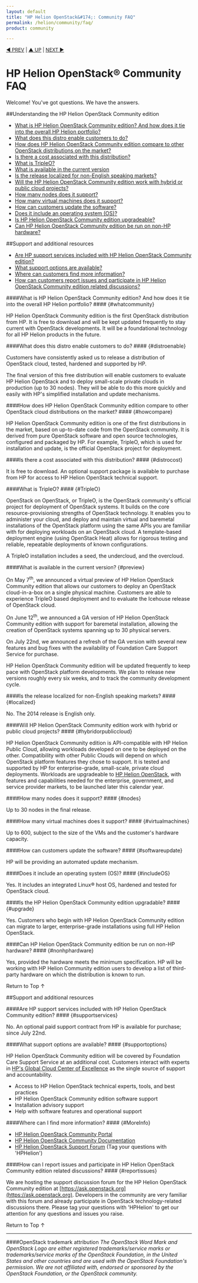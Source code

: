 ```yaml
---
layout: default
title: "HP Helion OpenStack&#174;: Community FAQ"
permalink: /helion/community/faq/
product: community

---
```

<!--PUBLISHED-->

<p style="font-size: small;"> <a href="/helion/community/">&#9664; PREV</a> | <a href="/helion/community/">&#9650; UP</a> | <a href="/helion/community/">NEXT &#9654;</a> </p>

<h1>HP Helion OpenStack&#174; Community FAQ</h1> 

Welcome! You've got questions. We have the answers.  

##Understanding the HP Helion OpenStack Community edition 

* [What is HP Helion OpenStack Community edition? And how does it tie into the overall HP Helion portfolio?](#whatcommunity)
* [What does this distro enable customers to do?](#distroenable)
* [How does HP Helion OpenStack Community edition compare to other OpenStack distributions on the market?](#howcompare)
* [Is there a cost associated with this distribution?](#distrocost)
* [What is TripleO?](#TripleO)
* [What is available in the current version](#preview)
* [Is the release localized for non-English speaking markets?](#localized) 
* [Will the HP Helion OpenStack Community edition work with hybrid or public cloud projects?](#hybridorpubliccloud)
* [How many nodes does it support?](#nodes) 
* [How many virtual machines does it support?](#virtualmachines)  
* [How can customers update the software?](#softwareupdate)
* [Does it include an operating system (OS)?](#includeOS)
* [Is HP Helion OpenStack Community edition upgradeable?](#upgrade)
* [Can HP Helion OpenStack Community edition be run on non-HP hardware?](#nonhphardware)

##Support and additional resources  

* [Are HP support services included with HP Helion OpenStack Community edition?](#supportservices)
* [What support options are available?](#supportoptions)
* [Where can customers find more information?](#MoreInfo)
* [How can customers report issues and participate in HP Helion OpenStack Community edition related discussions?](#reportissues) 

####What is HP Helion OpenStack Community edition? And how does it tie into the overall HP Helion portfolio? #### {#whatcommunity}

HP Helion OpenStack Community edition is the first OpenStack distribution from HP. It is free to download and will be kept updated frequently to stay current with OpenStack developments. It will be a foundational technology for all HP Helion products in the future.

####What does this distro enable customers to do? #### {#distroenable}

Customers have consistently asked us to release a distribution of OpenStack cloud, tested, hardened and supported by HP. 

The final version of this free distribution will enable customers to evaluate HP Helion OpenStack and to deploy small-scale private clouds in production (up to 30 nodes). They will be able to do this more quickly and easily with HP's simplified installation and update mechanisms. 

####How does HP Helion OpenStack Community edition compare to other OpenStack cloud distributions on the market? #### {#howcompare}

HP Helion OpenStack Community edition is one of the first distributions in the market, based on up-to-date code from the OpenStack community. It is derived from pure OpenStack software and open source technologies, configured and packaged by HP. For example, TripleO, which is used for installation and update, is the official OpenStack project for deployment. 
 
####Is there a cost associated with this distribution? #### {#distrocost} 

It is free to download. An optional support package is available to purchase from HP for access to HP Helion OpenStack technical support. 

####What is TripleO? #### {#TripleO}

OpenStack on OpenStack, or TripleO, is the OpenStack community's official project for deployment of OpenStack systems. It builds on the core resource-provisioning strengths of OpenStack technology. It enables you to administer your cloud, and deploy and maintain virtual and baremetal installations of the OpenStack platform using the same APIs you are familiar with for deploying workloads on an OpenStack cloud. A template-based deployment engine (using OpenStack Heat) allows for rigorous testing and reliable, repeatable deployments of known configurations.

A TripleO installation includes a seed, the undercloud, and the overcloud. 

####What is available in the current version? {#preview}

On May 7<sup>th</sup>, we announced a virtual preview of HP Helion OpenStack Community edition that allows our customers to deploy an OpenStack cloud-in-a-box on a single physical machine. Customers are able to experience TripleO based deployment and to evaluate the Icehouse release of OpenStack cloud.  

On June 12<sup>th</sup>, we announced a GA version of HP Helion OpenStack Community edition with support for baremetal installation, allowing the creation of OpenStack systems spanning up to 30 physical servers.

On July 22nd, we announced a refresh of the GA version with several new features and bug fixes with the availability of Foundation Care Support Service for purchase.

HP Helion OpenStack Community edition will be updated frequently to keep pace with OpenStack platform  developments. We plan to release new versions roughly every six weeks, and to track the community development cycle.

####Is the release localized for non-English speaking markets? #### {#localized}

No. The 2014 release is English only.

####Will HP Helion OpenStack Community edition work with hybrid or public cloud projects? #### {#hybridorpubliccloud}

HP Helion OpenStack Community edition is API-compatible with HP Helion Public Cloud, allowing workloads developed on one to be deployed on the other.  Compatibility with other Public Clouds will depend on which OpenStack platform features they chose to support. It is tested and supported by HP for enterprise-grade, small-scale, private cloud deployments. Workloads are upgradeable to [HP Helion OpenStack](/helion/openstack/), with features and capabilities needed for the enterprise, government, and service provider markets, to be launched later this calendar year.

####How many nodes does it support? #### {#nodes}

Up to 30 nodes in the final release. 

####How many virtual machines does it support? #### {#virtualmachines} 

Up to 600, subject to the size of the VMs and the customer's hardware capacity.
  
####How can customers update the software? #### {#softwareupdate}

HP will be providing an automated update mechanism.

####Does it include an operating system (OS)? #### {#includeOS}

Yes. It includes an integrated Linux&#174; host OS, hardened and tested for OpenStack cloud.
 
####Is the HP Helion OpenStack Community edition upgradable? #### {#upgrade}

Yes. Customers who begin with HP Helion OpenStack Community edition can migrate to larger, enterprise-grade installations using full HP Helion OpenStack. 

####Can HP Helion OpenStack Community edition be run on non-HP hardware? #### {#nonhphardware}

Yes, provided the hardware meets the minimum specification. HP will be working with HP Helion Community edition users to develop a list of third-party hardware on which the distribution is known to run.  

<a href="#top" style="padding:14px 0px 14px 0px; text-decoration: none;"> Return to Top &#8593; </a>

##Support and additional resources  

####Are HP support services included with HP Helion OpenStack Community edition? #### {#supportservices}

No. An optional paid support contract from HP is available for purchase; since July 22nd.

####What support options are available? #### {#supportoptions}

HP Helion OpenStack Community edition will be covered by Foundation Care Support Service at an additional cost.  Customers interact with experts in [HP's Global Cloud Center of Excellence](http://h20427.www2.hp.com/campaign/hp-cloud-centre-of-excellence/ap/en/index.html) as the single source of support and accountability.  
 	
* Access to HP Helion OpenStack technical experts, tools, and best practices 
* HP Helion OpenStack Community edition software support
* Installation advisory support
* Help with software features and operational support

####Where can I find more information? #### {#MoreInfo}

* [HP Helion OpenStack Community Portal](http://www8.hp.com/us/en/cloud/hphelion-openstack-community.html)
* [HP Helion OpenStack Community Documentation](https://docs.hpcloud.com/helion/community) 
* [HP Helion OpenStack Support Forum](https://ask.openstack.org/en/questions/scope:all/sort:activity-desc/tags:hphelion) (Tag your questions with 'HPHelion')

####How can I report issues and participate in HP Helion OpenStack Community edition related discussions? #### {#reportissues}

We are hosting the support discussion forum for the HP Helion OpenStack Community edition at [https://ask.openstack.org](https://ask.openstack.org).  Developers in the community are very familiar with this forum and already participate in OpenStack technology-related discussions there. Please tag your questions with 'HPHelion' to get our attention for any questions and issues you raise.  



<!--

####Is HP Helion OpenStack Community edition integrated with other HP Helion products and solutions? #### {#integrated}

Yes. These products will reference "Powered by HP Helion OpenStack."

##Understanding the HP Helion OpenStack Community edition   

* [What is the value I get by using the HP Helion OpenStack Community edition?](#PrimaryValue)
* [How does HP Helion OpenStack Community edition relate to the larger HP Helion OpenStack initiative?](#RelateInitiative)
* [Who are the best prospects for the HP Helion OpenStack Community edition?](#BestProspects)
* [What are the main benefits of the HP Helion OpenStack Community edition and the features that support them?](#MainBenefits)
* [What is the competitive positioning, and how do I win?](#Positioning)
* [If HP Helion OpenStack Community edition is free, why should I waste valuable sales cycles on it?](#Free)
* [When and where will HP Helion OpenStack Community edition be released?](#WhenWhere) 
* [Where can I download the HP Helion OpenStack Community edition?](#Download)
* [When can I expect support for baremetal deployment?](#BareMetal)

## Understanding the HP Helion OpenStack Community edition

####What is the value I get by using the HP Helion OpenStack Community edition? #### {#PrimaryValue}

The HP Helion OpenStack Community edition speeds deployment and simplifies the management of small-scale, open cloud environments and infrastructure services. This gives you a risk-free opportunity to build toward hybrid cloud delivery in your enterprise by proving the utility of OpenStack software on a reliable distro hardened for that environment.
 
####How does the HP Helion OpenStack Community edition relate to the larger HP Helion OpenStack initiative?#### {#RelateInitiative}

HP Helion OpenStack is a hardened product set that speeds deployment and simplifies management of private clouds for developers, enterprises and service providers. It includes a free and pure OpenStack software distribution, HP Helion OpenStack Community edition, and a commercial version optimized for business. HP Helion OpenStack will be released later this year.

####Who are the best prospects for the HP Helion OpenStack Community edition? #### {#BestProspects}

* Enterprises looking toward trials or PoCs for evaluation and development to gain an early competitive advantage from a distro that is hardened for enterprise. 
* Enterprises seeking a small-scale private cloud deployment, looking at Community edition as a longer-term play over a PoC are ideal for a support package upsell.
* Smart enterprise developers who are interested in participating in the OpenStack community and being on the leading edge of the “New Style of IT” transformation.

####What are the main benefits of the HP Helion OpenStack Community edition and the features that support them? #### {#MainBenefits}

<table>
  <tr>
    <th>Features</th>
    <th>Benefits</th>
  </tr>
  <tr>
    <td width=50%><p>*First distro based on Icehouse</p> 
	<p>*Automated-live distribution of updates</p> 
    <p>*Contains OpenStack TripleO for installing, upgrading and operating OpenStack clouds</p></td>
    <td valign=top><p>Always a pure, close-to-trunk OpenStack software release, free to license and download so you are always using the latest OpenStack technology</td>
  </tr>
  <tr>
    <td width=50%><p>*Includes integrated HP Linux host OS for better speed, support, and control across the full solution stack</p> 
	<p>*Workloads transferable to HP Helion OpenStack Community edition</p> </td>
    <td valign=top><p>Perfect for evaluation and small-scale deployments (optimized for up to 30 nodes and 600 VMs)</td>
  </tr>
 <tr>
    <td width=50%><p>*Delivered with an easy-to-use installer/updater</p> 
	<p>*Simplified admin user console</p> </td>
    <td valign=top><p>Simple installation and configuration process (takes 1,200+ manual configurations to a handful of automated steps)</td>
  </tr>
 <tr>
    <td width=50%><p>*Performance and security hardening by HP Helion OpenStack Community edition</p> 
	<p>*Optional Foundation Care 24x7 support and indemnification</p></td>
    <td valign=top><p>Confident implementation, evaluation, development, and deployment</td>
  </tr>
</table>
 
####What is TripleO? #### {#TripleO}

OpenStack on OpenStack (or TripleO) is the OpenStack community's official deployment of the OpenStack project. It builds on the core resource-provisioning strengths of OpenStack technology to enable cloud administrators to deploy and maintain baremetal installations of OpenStack. Using the same APIs that they are familiar with for deploying workloads on an OpenStack cloud, template based deployment engine (OpenStack Heat) allows for rigorous testing and reliable, repeatable deployments of known configurations.

Learn more about <a href="https://wiki.openstack.org/wiki/TripleO" target="_blank">TripleO</a>  

####What is the competitive positioning, and how do I win? #### {#Positioning}

The HP Helion OpenStack Community edition is one of the first distributions in the market based on the most recent Icehouse release of OpenStack from the community. It is pure OpenStack with no proprietary technology or add-ins. For example, TripleO is used for deployment. It comes with HP Linux as a host OS, hardened and tested for HP Helion OpenStack Community edition. More competitive information is available on the HP Helion OpenStack Community battlecard on the sales portal.  

####What is the price for the HP Helion OpenStack Community edition? #### {#WhatPrice} 
It is completely free to license and download. 

####If the HP Helion OpenStack Community edition is free, why should I waste valuable sales cycles on it? #### {#Free}

The HP Helion OpenStack Community preview will be made available worldwide May 7. This preview allows our customers to deploy an OpenStack cloud-in-a-box, experience TripleO based deployment and evaluate Icehouse release of OpenStack technology. It will be followed by a full release with support for baremetal deployments (up to 30 compute nodes) and future releases once every 6 weeks to stay close to the trunk. Download it [here](www.hp.com/helion/openstack). 

####When and where will HP Helion OpenStack Community edition be released? #### {#WhenWhere}

We are committed to shipping every 6 weeks and this is our first release based on Icehouse which was just released. We are currently testing and hardening our distribution to support baremetal deployment for a small scale private cloud deployment. We expect this to be available in our next release. 

####Where can I download the HP Helion OpenStack Community edition? #### {#Download}

You can download it from [here](www.hp.com/helion/openstack).

####Is the latest HP Helion OpenStack Community release localized for non-English speaking markets? #### {#Localized}

No, the 2014 release is in English only.

####When can I expect support for baremetal deployment? #### {#BareMetal}
We are committed to shipping every six weeks and this is our first release based on Icehouse which was just released. We are currently testing and hardening our distribution to support baremetal deployment for a small scale private cloud deployment. We expect this to be available in our next release. 

####Will the HP Helion OpenStack Community edition work with hybrid or public cloud projects? #### {#hybridorpubliccloud} 

HP Helion OpenStack Community edition is API-compatible with HP Helion Public Cloud, allowing workloads developed on one to be deployed on the other.  Compatibility with other Public Clouds will depend on which OpenStack platform features they chose to support.  It is tested and supported by HP for enterprise-grade, small-scale, private cloud deployments. Workloads are upgradeable to HP Helion OpenStack, with features and capabilities needed for the enterprise, government, and service provider markets, to be launched later this calendar year.

####How many nodes does the HP Helion OpenStack Community edition support? #### {#Nodes}

Up to 30.

####How many virtual machines does the HP Helion OpenStack Community edition support? #### {#VirtualMachines} 

Up to 600.

####How can Clients update the HP Helion OpenStack Community edition software? #### {#SoftwareUpdates}

HP provides automated, live distribution of updates.

####Does the HP Helion OpenStack Community edition include an operating system (OS)? #### {#IncludeOS}

Yes. It includes an integrated HP Linux&#174; host OS hardened and tested for this distribution giving HP full control of the stack (for compute and controller node hypervisors).

####Does the distribution include tools not based on OpenStack technology? #### {#Distribution}

No. HP Helion OpenStack Community is a pure distro that leverages OpenStack community standards with no mix of proprietary or tools not based on OpenStack software.

####Does this distro include the OpenStack Icehouse release? #### {#Icehouse}

Yes, and HP is one of the first vendors to release a supported, productized distro based on Icehouse.

####Is the HP Helion OpenStack Community upgradable? #### {#Upgrades}

Yes. Clients who begin with the free HP Helion OpenStack Community edition can migrate to large, enterprise-grade production upgrade to HP Helion OpenStack. 

####Can the HP Helion OpenStack Community edition be run on non-HP hardware? #### {#RunonHardware}

Yes. The advantage of open source is clients can avoid vendor lock-in. Standards-based APIs are portable across OpenStack technology-based public, private, and managed clouds, so they can easily move workloads to any cloud. 


##Installing and Configuring the HP Helion OpenStack Community edition

### Getting Started  
* [What are the prerequisites for installing and configuring the HP Helion OpenStack Community edition?](#prerequisites)
* [How do I install the HP Helion OpenStack Community edition, and what’s included?](#HowdoIinstall)
* [What are the minimum and maximum number of configurations allowed?](#minimumandmaximumconfigs)
* [How do I install and set up the HP Helion OpenStack Community edition Admin Node](#installandsetup)
* [I’ve installed the HP Helion OpenStack Community edition. Now what?](#NowWhat)
* [How long does it take to complete the installation and configuration of the HP Helion OpenStack Community edition?](#Howlonginstallation)
* [Should I reboot after installation?](#rebootafterinstallation)
* [How do I verify that the installation has succeeded?](verifyinstallsucceed)

### Setting up the seed VM 
* [What is a seed?](#Whatisseed)
* [How do I create a VM for the seed based on the CloudOS specifications?](#createVM) 
* [How do I load a undercloud image into the seed VM?](#imageseedcloud) 
* [How do I log into the seed VM and deploy the undercloud?](#deployUC) 

### Setting up the undercloud and overcloud
* [What is an undercloud?](#Whatisundercloud)
* [What is an overcloud?](#Whatisovercloud) 
* [How do I set up the disk configurations of the undercloud and overcloud servers?](#UCOCservers) 
* [How do I configure the physical network connecting the undercloud and overcloud servers?](#physicalnetwork) 
* [How do I install the overcloud?](#installOC) 
* [How do I verify the functionality of the overcloud?](#verifyOC) 
* [How do I deploy a software update to the overcloud?](#updateOC)
* [How do I add a compute node to the overcloud?](#computenode)  
* [How do I verify that the configuration has succeeded?](verifyconfigsucceed) 
* [Should I reboot after configuring the HP Helion OpenStack Community edition?](#rebootafterconfig)
* [How do I shut down and restart the HP Helion OpenStack Community edition?](#ShutdownRestart)

###Understanding how to use the Dashboard UI

* [How do I launch the HP Helion OpenStack Community Dashboard?](#launchtheDashboard)
* [What are the key actions I can perform within the Dashboard?](#DashboardActions) 

## Managing the overcloud

### Getting started with overcloud
* [What are the identity operations (Keystone) that I need to perform?](#identityoperations)
* [What are the compute operations (Nova) I need to perform?](#computeoperations)  

### Managing the overcloud: Users 
* [How do I create a VM?](#createVM)
* [How do I create a VM that boots from a volume?](#VMboot) 
* [How do I reboot a VM?](#VMreboot) 
* [How do I rebuild a VM?](#VMrebuild) 
* [How do I start a VM?](#VMstart)
* [How do I stop a VM?](#VMstop) 
* [How do I create a snapshot of a VM?](#VMsnapshot)
* [How do I rescue a VM?](#VMrescue) 
* [How do I unrescue a VM?](#VMunrescue)
* [How do I delete a VM?](#VMdelete) 
* [How do I attach a volume to or from a VM?](#VMattachvolume) 
* [How do I detach a volume to or from a VM?](#VMdetachvolume) 
* [How do I get the console log of a VM?](#VMconsolelog) 
* [How do I get the VNC connection to a VM?](#VMVNC) 
* [How do I create a security group?](#createsecuritygroup)
* [How do I edit or delete security group?](#deletesecuritygroup)
* [How do I create a key pair?](#createkeypair)
* [How do I edit or delete a key pair?](#deletekeypair)
* [How do I associate or disassociated a floating IP address?](#IPaddress) 

### Managing the overcloud: Administrators 
* [How do I create a flavor?](#createflavor)
* [How do I edit or delete a flavor?](#deleteflavor)
* [How do I modify the ACL of a flavor?](#modifyflavor)
* [How do I modify the quota of a project?](#projectquota)
* [How do I modify the quota of a user within a project?](#userquota)
* [How do I create an availability zone?](#addzone)  
* [How do I edit or delete an availability zone?](#deletezone) 
* [How do I create an aggregate?](#createaggregate) 
* [How do I edit or delete an aggregate?](#deleteaggregate) 
* [How do I enable or disable a service?](#enableservice) 
* [How do I lock or unlock a VM?](#lockVM) 
* [How do I pause or unpause a VM?](#pauseVM)
* [How do I suspend or Resume a VM?](#resumeVM)<b><font color="red">(Is this a different use case from the one above?)</font></b>

## Managing network operations

### Managing the network operations: Users
* [How do i create a network?](#createnetwork)
* [How do I edit or delete a network?](#deletenetwork)
* [How do I add a router?](#addrouter)
* [How do I edit or delete a router?](#deleterouter) 
* [How do I add subnet to a network?](#addsubnet) 
* [How do I delete a subnet from a network?](#deletesubnet)
* [How do I add a network to a router?](#networkrouter)
* [How do I delete a network from a router?](#removerouter)
* [How do I add an external network to a router?](#externalrouter)
* [How do I remove an external network from a router?](#removeexternalnetwork)
* [How do I create a port on a network?](#createport) 
* [How do I edit or delete a port on a network?](#deleteport) 
* [How do I allocate a floating IP address?](#allocatefloating) 
* [How do I deallocate a floating IP address?](#deallocatefloating)
* [How do I associate a floating IP address to a fixed IP address?](#floatingIPaddress)
* [How do I disassociate a floating IP address from a fixed IP address?](#fixedIPaddress)
* [How do i create a security group?](#createsecuritygroup) 
* [How do i edit or delete a security group?](#deletesecuritygroup) 
* [How do I create a security group rule?](#createrule)
* [How do I edit or delete a security group rule?](#deleterule)  

### Managing the network operations: Administrators 
* [How do create an external network?](#externalnetwork)
* [How do I edit the quota values of a project?](#quotavalues)
* [How do I add a network to a DHCP agent?](#DHCPagent) 
* [How do I remove a network from a DHCP agent?](#removenetwork) 
* [How do I add a router to a L3 agent?](#L3agent) 
* [How do I remove a router from a L3 agent?](#removeL3agent) 

## Managing Collections and Reports 

### Managing Collections 
* [How do I record metering data?](#recorddata)
* [How do I create an alarm?](#createalarm)
* [How do I edit or delete an alarm?](#deletealarm) 
* [How do I record alarm change?](#alarmchange)
* [How do I record a metering event?](#recordevent) 
* [How do I clear expired metering data?](#expireddata) 

### Managing Reports 
* [What types of measurements do I have access to?](#measurementtypes)
* [Where can I get usage data for a specific meter?](#usagedata)
* [Where can I find the computed statistics for a sample within a specific time range?](#sampletimerange)
* [Where can I access a list of resources?](#accesslist) 
* [Where can I find the resource details?](#resourcedetails)
* [Where can I see the API capabilities supported by the current driver?](#currentdriver) 
* [How can I filter and view alarms?](#filterview)
* [Where can I find the details on a specific alarm?](#alarmdetails)
* [Where can I Get the history of a specific alarm?](#alarmhistory) 
* [Where can I find alarm status?](#alarmstatus)  

## Managing Image Operations

### Managing Image operations: Users
* [How do I create a private image?](#createimage)
* [How to I edit or delete a private image?](#deleteimage)
* [How do I add or update metadata for a private image?](#updatemetadata)   

### Managing Image operations: Administrators 
* [How do I create a public image?](#createpublicimage)
* [How do I edit or delete a public image?](#deletepublicimage)
* [How do I add or update metadata for a public image?](#addmetadatapublicimage)

## Managing Volume Operations (Cinder)

### Managing Volume Operations: Users
* [How do I create a volume?](#createvolume)
* [How do I delete a volume?](#deletevolume)
* [How do I create a bootable volume from an image in glance?](#bootablevolume)
* [How do I create a snapshot of a volume?](#createsnapshot) 
* [How do I delete a snapshot of a volume?](#deletesnapshot)
* [How do I create a backup of a volume in swift?](#createvolumebackup)
* [How do I delete a backup of a volume in swift?](#deletevolumebackup)
* [How do I create a volume from a backup in swift?](#createvolumebackup)
* [How do I update the metadata of a volume?](#updatemetadatavolume) 
* [How do I create an image in glance from a volume?](#createimageglance) 
* [How do I rename a volume?](#renamevolume)
* [How do I extend a volume?](#extendvolume)
* [How do I transfer a volume between users?](#transfervolume)
 
### Managing Volume Operations: Administrators 
* [How do I modify the quota values of a project?](#modifyquota)
* [How do I enable or disable a service?](#enableservice)

## Managing Object operations (swift)

### Managing Object operations:Users
* [How do I create a container?](#createcontainer)
* [How do I edit or delete a container?](#deletecontainer)
* [How do I upload files into a container?](#uploadcontainer)
* [How do I download files from a container?](#downloadcontainer) 
* [How do I delete files in a container?](#deletefiles)

##Updating the HP Helion OpenStack Community edition 

* [How can I update the HP Cloud software?](#updatesoftware)
* [What will future releases of HP Helion OpenStack Community edition include?](#FutureReleases)
* [Where can I access release notes?](#ReleaseNotes) 

##Support and Troubleshooting  

* [I'm stuck. Where can I get more help?](#gethelp) 
* [Are HP support services included?](#supportservices)
* [Where can I go to find more information?](#moreinformation)
* [How can I contact HP Cloud Customer Support?](#contacts) 

####Where can I see a list of use cases supported by the HP Helion OpenStack Community edition? #### {#usecases}

####How is HP Helion OpenStack Community edition different from other OpenStack technology-based clouds? #### {#Howdifferent} 

####What are the key features and components in the HP Helion OpenStack Community edition? #### {#Keycomponents}  

####Is the HP Helion OpenStack Community edition secure? #### {#Commuinitysecure}

####How do I get started with the HP Helion OpenStack Community edition? #### {GetStarted} 

####Where can I deploy the HP Helion OpenStack Community edition? {WhereDeploy} 

####Is the HP Helion OpenStack Community edition integrated with other HP cloud products and solutions? #### {#IntegratedwithOtherProducts}
Yes. These products will reference “Powered by HP Helion OpenStack.”

####What OpenStack components are supported in the HP Helion OpenStack Community edition? #### {#SupportedComponents}

####How much does the HP Helion OpenStack Community edition cost? #### {#Communitycost}
It is completely free to license and download.


####Will the HP Helion OpenStack Community edition work with hybrid or public cloud projects? #### {#hybridorpubliccloud}
HP Helion OpenStack Community edition is API compatible with HP Helion Public Cloud, allowing workloads developed on one to be deployed on the other.  Compatibility with other Public Clouds will depend on which OpenStack platform features they chose to support.  It is tested and supported by HP for enterprise-grade, small-scale, private cloud deployments. Workloads are upgradeable to HP Helion OpenStack, with features and capabilities needed for the enterprise, government and service provider markets, to be launched later this calendar year.

####Does the HP Helion OpenStack Community edition come with any images? #### {#ComeWithImages} 

####How many nodes does the HP Helion OpenStack Community edition support? #### {#Howmanynodes}

####Will the HP Helion OpenStack Community edition work with hybrid or public cloud projects? #### {#WorkWithHybrid} 

####How many virtual machines does the HP Helion OpenStack Community edition support? #### {#Howmanyvirtualmachines}
The HP Helion OpenStack Community edition supports up to 600 virtual machines.

####Is the HP Helion OpenStack Community edition scalable?  What if I want to grow my cloud beyond 30 nodes and 600 VMs? #### {#CommunityScalable}

##Installing and Configuring the HP Helion OpenStack Community edition



###Getting Started 

####What are the prerequisites for installing and configuring the HP Helion OpenStack Community edition? #### {#prerequisites}

HP Helion OpenStack Community edition is installed using TripleO, which uses three linked installation phases to deploy a complete OpenStack cloud. 

**Hardware Requirements**

TripleO creates several large VMs as part of the demo deployment process, hence it is essential to use a system that meets the following hardware specification:

* At least 16GB of RAM
* 64 bit Linux machine with at least 16GB of memory to act as the host of the seed VM.
* At least 200GB of available disk space
* Virtualization support, enabled in the BIOS

**Software System Preparation**

1. The following packages must be installed:
$ sudo apt-get install -y libvirt-bin openvswitch-switch openvswitch-common pythonlibvirt
qemu-system-x86 qemu-kvm
2. If you’ve just installed the libvirt packages above, you will need to restart libvirt:
$ sudo /etc/init.d/libvirt-bin restart
3. Ensure that the root user has a public key. Login as root:
$ sudo su -<br>
	Check whether .ssh/id_rsa exists:
	$ ls~root/.ssh/id_rsa
If the key does not exist, create one, omitting a passphrase (just hit return):
$ ssh-keygen -t rsa 

####How do I install the HP Helion OpenStack Community edition, and what’s included? #### {#HowdoIinstall}

1. Before you begin, remove the item re. creating a VM for the seed. This is done by the installer tool.
2. Login as root and unpack the tar file into root’s home directory:
	$ sudo su -
	$ tar xvf <location-of-.tar.gz-file>

2. This will create and populate a tripleo/ directory within root’s home directory.

3. Ensure that no LC_ variables are set:
$ env | grep ^LC_

4. If any variables are set, unset them using a blank export for each variable:
$ export <LC_VARIABLE_NAME>=

5. Start the seed VM:
$ HP_VM_MODE=y bash -x ~root/tripleo/tripleo-incubator/scripts/hp_ced_start_seed.sh

The process of starting the seed will take 5-10 minutes, or possibly longer depending on the capabilities of your system. There is currently a substantial amount of script/debug output that will be disabled in the final
customer version.

Allow the process to continue; you may need to ignore a password prompt for a few minutes, then just hit return until the seed setup continues.

Once the seed has completed its setup processing, you can proceed to the second stage, which is to deploy and configure the undercloud and overcloud, and to start a test guest VM in the overcloud compute node.

$ ssh 192.0.2.1 bash -x ~root/tripleo/tripleo-incubator/scripts/hp_ced_installer.sh

####What are the minimum and maximum number of configurations allowed? #### {#minimumandmaximumconfigs}

The minimum configuration is seven physical servers:

* One VM for the seed 
* One undercloud server
* Three overcloud management servers
* Two Swift object servers
* One compute Server

The maximum supported configuration is 36 servers. 

####How do I install and set up the HP Helion OpenStack Community edition Admin Node? #### {#installandsetup}

It is recommended to install the Admin Node on a virtual machine only. 
Here are general guidelines for creating a virtual machine in an existing or new hypervisor infrastructure:

1. Configure the hypervisor host's network. The host must provide connectivity to the virtual machine Admin Node on an isolated private network 
to all the baremetal nodes' port eth0. And the virtual machine Admin Node must also have connectivity to a routable network for Internet access.

2. Create a virtual machine Admin Node with the suggested hardware configuration. The following configuration must be reviewed during this step:

    a. Ensure the virtual machine Admin Node's primary NIC is bridged or connected to the admin network and the second NIC is bridged or connected to a routable network for Internet access.

    b. For the disk configuration, the default Disk bus type/controller uses proprietary technology. Ensure you set that to the IDE/SCSI type.
 
    c. If your hypervisor is KVM, ensure the virt type is set to KVM.
 
3. Download the HP Cloud OS ISO to the host's local file system or data store.

4. Configure the virtual machine Admin Node to point to the ISO as a CD/DVD drive or install media ISO image. 

####I’ve installed the HP Helion OpenStack Community edition. Now what? #### {#NowWhat}

####How long does it take to install the HP Helion OpenStack Community edition? #### {#Howlonginstallation} 


####Should I reboot after installation? #### {#rebootafterinstallation} 

####How do I verify that the installation has succeeded? #### {verifyinstallsucceed}

<b><font color="red"> Raj:We will provide a simple means of running a set of tests to act as a health check </font></b>

## Setting up the seed VM 

####What is a seed? #### {#Whatisseed}

The seed machine is a single node that is effectively just an installer.  Its sole purpose is to create the undercloud, and that is all.  This is the equivalent of your workstation, laptop, or maybe staff-shell (if you ever used it).  It uses nova, glance and heat to install the undercloud.

This is not a full OpenStack installation; it is a cut-down installation providing only the software required in order to enable the installation of the undercloud onto physical systems in the data center.

####How do I create a VM for the Seed based on the CloudOS specifications? #### {#createVM} 

####How do I load a under cloud image into the seed VM? #### {#imageseedcloud} 

####How do I log into the seed VM and deploy the undercloud? #### {#deployUC}   

### Setting up the undercloud and overcloud

####What is an undercloud? #### {#Whatisundercloud}

The undercloud is what you use as an administer to maintain the hardware.  It installs physical machines using nova and the baremetal or ironic driver (in the same way that it was installed from the seed). It then uses heat to deploy and configure the resulting booted systems, which is analogous to the use of Chef in HP Public Cloud.  The sole purpose of the undercloud is to administer the physical machines in the data center for the purpose of making them run an OpenStack cloud.

This is not a full OpenStack installation, it is a cut-down installation providing only the software required in order to enable the installation of the overcloud onto physical systems in the data center.

####What is an overcloud? #### {#Whatisovercloud}

This is the HP Public Cloud.  This is the OpenStack installation that you will interact with in the same way you interact with the HP Public Cloud.  This is where the web interface will be housed, and the cloud in which all instances will be created/objects stored/volumes created etc.

This is a full and feature-rich OpenStack installation.

####How do I set up the disk configurations of the undercloud and overcloud servers? #### {#UCOCservers}

####How do I configure the physical network connecting the undercloud and overcloud servers? #### {#physicalnetwork}

####How do I install the overcloud? #### {#installOC}

####How do I verify the functionality of the overcloud? #### {#verifyOC}

####How do I deploy a software update to the overcloud? #### {#updateOC}

####How do I add a compute node to the overcloud? #### {#computenode}

###Understanding how to use the Dashboard UI 

####How do I launch the HP Helion OpenStack Community Dashboard? #### {#launchtheDashboard}

After you boot from the HP Cloud OS ISO, you are ready to launch the Operational Dashboard to set up the Admin Node.

To launch the Operational Dashboard:

1. Get the IP address of your main control plane node via <b><font color="red"><yet to be defined process></font></b>
2. Open a web browser pointing to the IP address.
3. Log in as the ‘admin’ user using the admin password provided via <b><font color="red"><yet to be defined process><
pre-defined login creds: I cannot comment at this point. The admin password MAY be hard-coded into 
images provided, or MAY be randomly generated during install.
Note – don’t refer to “ZIP” files. I doubt we’ll use the zip format.<.font></b>



####What are the key actions I can perform within the Dashboard? ####{#DashboardActions} 

## Managing the overcloud

### Getting started with overcloud

####What are the identity operations (Keystone) that I need to perform?] ####{#identityoperations}

####What are the compute operations (Nova) I need to perform? #### {#computeoperations}  

### Managing the overcloud: Users 

####How do I create a VM? #### {#createVM}

####How do I create a VM that boots from a volume? #### {#VMboot} 

####How do I reboot a VM?] #### {#VMreboot} 

####How do I rebuild a VM? #### {#VMrebuild} 

####How do I start a VM? #### {#VMstart}

####How do I stop a VM? #### {#VMstop}

####How do I create a snapshot of a VM? #### {#VMsnapshot}

####How do I rescue a VM? #### {#VMrescue} 

####How do I unrescue a VM? #### {#VMunrescue}

####How do I delete a VM? #### {#VMdelete} 

####How do I attach a volume to or from a VM? #### {#VMattachvolume} 

####How do I detach a volume to or from a VM? #### {#VMdetachvolume} 

####How do I get the console log of a VM? #### {#VMconsolelog} 

####How do I get the VNC connection to a VM? #### {#VMVNC}

####How do I create a security group? #### {#createsecuritygroup}

####How do I edit or delete security group? #### {#deletesecuritygroup}

####How do I create a key pair? #### {#createkeypair}

####How do I edit or delete a key pair? #### {#deletekeypair}

####How do I associate or disassociated a floating IP address? #### {#IPaddress} 

### Managing the overcloud: Administrators 

####How do I create a flavor? #### {#createflavor}

####How do I edit or delete a flavor? #### {#deleteflavor}

####How do I modify the ACL of a flavor? #### {#modifyflavor}

####How do I modify the quota of a project? #### {#projectquota}

####How do I modify the quota of a user within a project? #### {#userquota}

####How do I create an availability zone? #### {#addzone}  

####How do I edit or delete an availability zone? #### {#deletezone} 

####How do I create an aggregate? #### {#createaggregate} 

####How do I edit or delete an aggregate? #### {#deleteaggregate} 

####How do I enable or disable a service? #### {#enableservice} 

####How do I lock or unlock a VM? #### {#lockVM} 

####How do I pause or unpause a VM? #### {#pauseVM}

####How do I suspend or Resume a VM? #### {#resumeVM}<b><font color="red">(Is this a different use case from the one above?)</font></b>

## Managing the network operations

### Managing the network operations: Users

####How do i create a network? #### {#createnetwork}
####How do I edit or delete a network? #### {#deletenetwork}
####How do I add a router? #### {#addrouter}
####How do I edit or delete a router? #### {#deleterouter} 
####How do I add subnet to a network? #### {#addsubnet} 
####How do I delete a subnet from a network? #### {#deletesubnet}
####How do I add a network to a router? #### {#networkrouter}
####How do I delete a network from a router? #### {#removerouter}
####How do I add an external network to a router? #### {#externalrouter}
####How do I remove an external network from a router? #### {#removeexternalnetwork}
####How do I create a port on a network? #### {#createport} 
####How do I edit or delete a port on a network? #### {#deleteport} 
####How do I allocate a floating IP address? #### {#allocatefloating} 
####How do I deallocate a floating IP address? #### {#deallocatefloating}
####How do I associate a floating IP address to a fixed IP address? #### {#floatingIPaddress}
####How do I disassociate a floating IP address from a fixed IP address? #### {#fixedIPaddress}
####How do i create a security group? #### {#createsecuritygroup} 
####How do i edit or delete a security group #### {#deletesecuritygroup} 
####How do I create a security group rule? #### {#createrule}
####How do I edit or delete a security group rule? #### {#deleterule}  

### Managing the network operations: Administrators
 
####How do create an external network? #### {#externalnetwork}
####How do I edit the quota values of a project? #### {#quotavalues}
####How do I add a network to a DHCP agent? #### {#DHCPagent) 
####How do I remove a network from a DHCP agent? #### {#removenetwork} 
####How do I add a router to a L3 agent? #### {#L3agent} 
####How do I remove a router from a L3 agent? #### {#removeL3agent} 

## Managing Collections and Reports 

### Managing Collections 

####How do I record metering data? #### {#recorddata}

####How do I create an alarm? #### {#createalarm}

####How do I edit or delete an alarm? #### {#deletealarm} 

####How do I record alarm change? #### {#alarmchange}

####How do I record a metering event? #### {#recordevent}

####How do I clear expired metering data? #### {#expireddata} 

### Managing Reports 

####What types of measurements do I have access to? #### {#measurementtypes}

####Where can I get usage data for a specific meter? #### {#usagedata}

####Where can I find the computed statistics for a sample within a specific time range?#### {#sampletimerange}

####Where can I access a list of resources? #### {#accesslist}

####Where can I find the resource details? #### {#resourcedetails}

####Where can I see the API capabilities supported by the current driver? #### {#currentdriver} 

####How can I filter and view alarms? #### {#filterview}

####Where can I find the details on a specific alarm? #### {#alarmdetails}

####Where can I Get the history of a specific alarm? #### {#alarmhistory} 

####Where can I find alarm status? #### {#alarmstatus}  

## Managing Image Operations

### Managing Image operations: Users

####How do I create a private image? #### {#createimage}

####How to I edit or delete a private image? #### {#deleteimage}

####How do I add or update metadata for a private image? #### {#updatemetadata}   

### Managing Image operations: Administrators 

####How do I create a public image? #### {#createpublicimage}

####How do I edit or delete a public image? #### {#deletepublicimage}

####How do I add or update metadata for a public image? #### {#addmetadatapublicimage}

## Managing Volume Operations (Cinder)

### Managing Volume Operations: Users

####How do I create a volume? #### {#createvolume}

####How do I delete a volume? #### {#deletevolume}

####How do I create a bootable volume from an image in glance? #### {#bootablevolume}

####How do I create a snapshot of a volume? #### {#createsnapshot} 

####How do I delete a snapshot of a volume? #### {#deletesnapshot}

####How do I create a backup of a volume in swift? #### {#createvolumebackup}

####How do I delete a backup of a volume in swift? #### {#deletevolumebackup}

####How do I create a volume from a backup in swift? #### {#createvolumebackup}

####How do I update the metadata of a volume? #### {#updatemetadatavolume} 

####How do I create an image in glance from a volume? #### {#createimageglance} 

####How do I rename a volume? #### {#renamevolume}

####How do I extend a volume? #### {#extendvolume}

####How do I transfer a volume between users? #### {#transfervolume}
 
### Managing Volume Operations: Administrators 
#### How do I modify the quota values of a project? #### {#modifyquota}
#### How do I enable or disable a service? #### {#enableservice}

## Managing Object operations (swift)

### Managing Object operations:Users

####How do I create a container? #### {#createcontainer)

####How do I edit or delete a container? #### {#deletecontainer)

####How do I upload files into a container? #### {#uploadcontainer)

####How do I download files from a container? #### {#downloadcontainer) 

####How do I delete files in a container? #### {#deletefiles)

##Updating the HP Helion OpenStack Community edition 

####How can I update the HP Cloud software? #### {#updatesoftware}

####What will future releases of HP Helion OpenStack Community edition include? #### {#FutureReleases}

####Where can I access release notes? #### {#ReleaseNotes}

##Support and Troubleshooting 

####I'm stuck. Where can I get more help? #### {#gethelp} 

<b><font color="red">Need more info Raj / Gavin</font></b> 

Please visit http:/community.hpcloud.com or  …

####Where can I go to find more information? #### {#moreinformation}

<b><font color="red">Need more info from Raj / Gavin</font></b>

* HP Cloud sales portal  
* [HP Hybrid Cloud Management](https://hp.com/go/cloudmanagement) 
* Download the white paper
* Download the customer-facing presentation
* Watch the video 

####How can I contact HP Cloud Customer Support? #### {#contacts}

-->

 <a href="#top" style="padding:14px 0px 14px 0px; text-decoration: none;"> Return to Top &#8593; </a>

----
####OpenStack trademark attribution
*The OpenStack Word Mark and OpenStack Logo are either registered trademarks/service marks or trademarks/service marks of the OpenStack Foundation, in the United States and other countries and are used with the OpenStack Foundation's permission. We are not affiliated with, endorsed or sponsored by the OpenStack Foundation, or the OpenStack community.*
